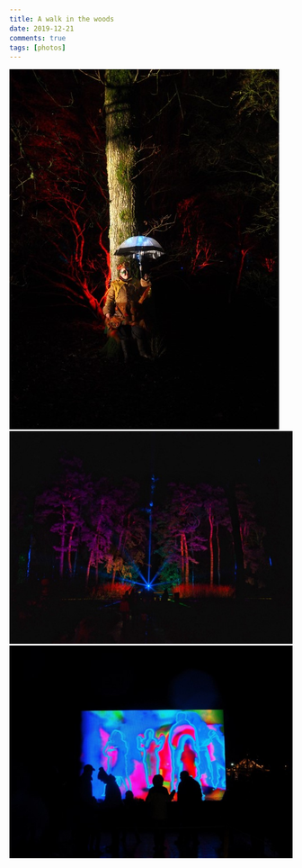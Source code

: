 ```yaml
---  
title: A walk in the woods  
date: 2019-12-21 
comments: true  
tags: [photos]  
---  
```


<img src="/assets/images/articles/westonbirt1.jpg" class="responsive"><br>
<img src="/assets/images/articles/westonbirt2.jpg" class="responsive"><br>
<img src="/assets/images/articles/westonbirt3.jpg" class="responsive"><br>
